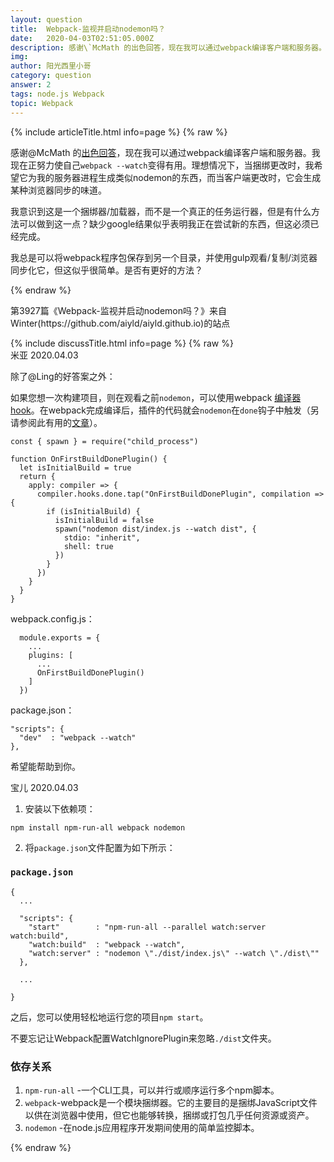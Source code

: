 ```yaml
---
layout: question
title:  Webpack-监视并启动nodemon吗？
date:   2020-04-03T02:51:05.000Z
description: 感谢\`McMath 的出色回答，现在我可以通过webpack编译客户端和服务器。我现在正努力使自己webpack --watch变得有用。理想情况下，当捆...
img: 
author: 阳光西里小哥
category: question
answer: 2
tags: node.js Webpack
topic: Webpack
---
```

<div class="article-root">
  <div class="article">
    {% include articleTitle.html info=page %}
    {% raw %}
    <div class="article-content"><p><font style="vertical-align: inherit;"><font style="vertical-align: inherit;">感谢</font><font style="vertical-align: inherit;">@McMath </font><font style="vertical-align: inherit;">的</font></font><a href="https://stackoverflow.com/questions/35539612/webpack-with-a-client-server-node-setup/35540859#35540859"><font style="vertical-align: inherit;"><font style="vertical-align: inherit;">出色回答</font></font></a><font style="vertical-align: inherit;"><font style="vertical-align: inherit;">，现在我可以通过webpack编译客户端和服务器。</font><font style="vertical-align: inherit;">我现在正努力使自己</font></font><code>webpack --watch</code><font style="vertical-align: inherit;"><font style="vertical-align: inherit;">变得有用。</font><font style="vertical-align: inherit;">理想情况下，当捆绑更改时，我希望它为我的服务器进程生成类似nodemon的东西，而当客户端更改时，它会生成某种浏览器同步的味道。</font></font></p>

<p><font style="vertical-align: inherit;"><font style="vertical-align: inherit;">我意识到这是一个捆绑器/加载器，而不是一个真正的任务运行器，但是有什么方法可以做到这一点？</font><font style="vertical-align: inherit;">缺少google结果似乎表明我正在尝试新的东西，但这必须已经完成。</font></font></p>

<p><font style="vertical-align: inherit;"><font style="vertical-align: inherit;">我总是可以将webpack程序包保存到另一个目录，并使用gulp观看/复制/浏览器同步化它，但这似乎很简单。是否有更好的方法？</font></font></p></div>
    {% endraw %}
  </div>
  <p class="winter_mark">第3927篇《Webpack-监视并启动nodemon吗？》来自Winter(https://github.com/aiyld/aiyld.github.io)的站点</p>
  <div class="discuss-wrapper">
    {% include discussTitle.html info=page %}
    {% raw %}
    <div class="discuss-list">
    <div class="discuss-item">
        <div class="discuss-parent">
          <div class="discuss-meta">
            <span class="discuss-user">米亚</span>
            <span class="discuss-time">2020.04.03</span>
          </div>
          <div class="discuss-comment"><p><font style="vertical-align: inherit;"><font style="vertical-align: inherit;">除了@Ling的好答案之外：</font></font></p>

<p><font style="vertical-align: inherit;"><font style="vertical-align: inherit;">如果您想一次构建项目，则在观看之前</font></font><code>nodemon</code><font style="vertical-align: inherit;"><font style="vertical-align: inherit;">，可以使用webpack </font></font><a href="https://webpack.js.org/api/compiler-hooks/" rel="nofollow noreferrer"><font style="vertical-align: inherit;"><font style="vertical-align: inherit;">编译器hook</font></font></a><font style="vertical-align: inherit;"><font style="vertical-align: inherit;">。</font><font style="vertical-align: inherit;">在webpack完成编译后</font><font style="vertical-align: inherit;">，插件的代码就会</font></font><code>nodemon</code><font style="vertical-align: inherit;"><font style="vertical-align: inherit;">在</font></font><code>done</code><font style="vertical-align: inherit;"><font style="vertical-align: inherit;">钩子中</font><font style="vertical-align: inherit;">触发</font><font style="vertical-align: inherit;">（另请参阅此有用的</font></font><a href="https://stackoverflow.com/a/49786887/5669456"><font style="vertical-align: inherit;"><font style="vertical-align: inherit;">文章</font></font></a><font style="vertical-align: inherit;"><font style="vertical-align: inherit;">）。</font></font></p>

<pre><code>const { spawn } = require("child_process")<font></font>
<font></font>
function OnFirstBuildDonePlugin() {<font></font>
  let isInitialBuild = true<font></font>
  return {<font></font>
    apply: compiler =&gt; {<font></font>
      compiler.hooks.done.tap("OnFirstBuildDonePlugin", compilation =&gt; {<font></font>
        if (isInitialBuild) {<font></font>
          isInitialBuild = false<font></font>
          spawn("nodemon dist/index.js --watch dist", {<font></font>
            stdio: "inherit",<font></font>
            shell: true<font></font>
          })<font></font>
        }<font></font>
      })<font></font>
    }<font></font>
  }<font></font>
}<font></font>
</code></pre>

<p><font style="vertical-align: inherit;"><font style="vertical-align: inherit;">webpack.config.js：</font></font></p>

<pre><code>  module.exports = {<font></font>
    ... <font></font>
    plugins: [<font></font>
      ... <font></font>
      OnFirstBuildDonePlugin()<font></font>
    ]<font></font>
  })<font></font>
</code></pre>

<p><font style="vertical-align: inherit;"><font style="vertical-align: inherit;">package.json：</font></font></p>

<pre><code>"scripts": {<font></font>
  "dev"  : "webpack --watch"<font></font>
},<font></font>
</code></pre>

<p><font style="vertical-align: inherit;"><font style="vertical-align: inherit;">希望能帮助到你。</font></font></p></div>
        </div></div><div class="discuss-item">
        <div class="discuss-parent">
          <div class="discuss-meta">
            <span class="discuss-user">宝儿</span>
            <span class="discuss-time">2020.04.03</span>
          </div>
          <div class="discuss-comment"><ol>
<li><font style="vertical-align: inherit;"><font style="vertical-align: inherit;">安装以下依赖项：</font></font></li>
</ol>

<p><code>npm install npm-run-all webpack nodemon</code></p>

<ol start="2">
<li><font style="vertical-align: inherit;"><font style="vertical-align: inherit;">将</font></font><code>package.json</code><font style="vertical-align: inherit;"><font style="vertical-align: inherit;">文件</font><font style="vertical-align: inherit;">配置</font><font style="vertical-align: inherit;">为如下所示：</font></font></li>
</ol>

<h3><code>package.json</code></h3>

<pre><code>{<font></font>
  ...<font></font>
<font></font>
  "scripts": {<font></font>
    "start"        : "npm-run-all --parallel watch:server watch:build",<font></font>
    "watch:build"  : "webpack --watch",<font></font>
    "watch:server" : "nodemon \"./dist/index.js\" --watch \"./dist\""<font></font>
  },<font></font>
<font></font>
  ...<font></font>
<font></font>
}<font></font>
</code></pre>

<p><font style="vertical-align: inherit;"><font style="vertical-align: inherit;">之后，您可以使用轻松地运行您的项目</font></font><code>npm start</code><font style="vertical-align: inherit;"><font style="vertical-align: inherit;">。</font></font></p>

<p><font style="vertical-align: inherit;"><font style="vertical-align: inherit;">不要忘记让Webpack配置WatchIgnorePlugin来忽略</font></font><code>./dist</code><font style="vertical-align: inherit;"><font style="vertical-align: inherit;">文件夹。</font></font></p>

<h3><font style="vertical-align: inherit;"><font style="vertical-align: inherit;">依存关系</font></font></h3>

<ol>
<li><code>npm-run-all</code><font style="vertical-align: inherit;"><font style="vertical-align: inherit;"> -一个CLI工具，可以并行或顺序运行多个npm脚本。</font></font></li>
<li><code>webpack</code><font style="vertical-align: inherit;"><font style="vertical-align: inherit;">-webpack是一个模块捆绑器。</font><font style="vertical-align: inherit;">它的主要目的是捆绑JavaScript文件以供在浏览器中使用，但它也能够转换，捆绑或打包几乎任何资源或资产。</font></font></li>
<li><code>nodemon</code><font style="vertical-align: inherit;"><font style="vertical-align: inherit;"> -在node.js应用程序开发期间使用的简单监控脚本。</font></font></li>
</ol></div>
        </div></div>
    </div>
    {% endraw %}
  </div>
<div>
